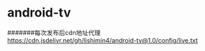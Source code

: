# android-tv

#######每次发布后cdn地址代理 https://cdn.jsdelivr.net/gh/lishimin4/android-tv@1.0/config/live.txt
